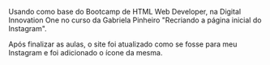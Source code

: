 Usando como base do Bootcamp de HTML Web Developer, na Digital Innovation One no curso da Gabriela Pinheiro "Recriando a página inicial do Instagram".

Após finalizar as aulas, o site foi atualizado como se fosse para meu Instagram e foi adicionado o ícone da mesma.